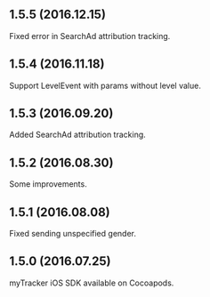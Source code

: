 ## 1.5.5 (2016.12.15)

Fixed error in SearchAd attribution tracking.

## 1.5.4 (2016.11.18)

Support LevelEvent with params without level value.

## 1.5.3 (2016.09.20)

Added SearchAd attribution tracking.

## 1.5.2 (2016.08.30)

Some improvements.

## 1.5.1 (2016.08.08)

Fixed sending unspecified gender.


## 1.5.0 (2016.07.25)

myTracker iOS SDK available on Cocoapods.
